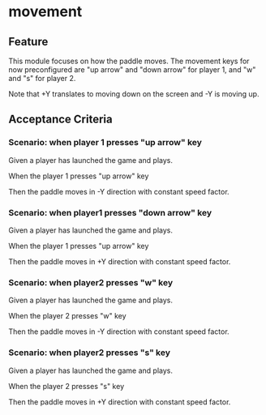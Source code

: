 # movement

## Feature

This module focuses on how the paddle moves. The movement keys for now
preconfigured are "up arrow" and "down arrow" for player 1, and
"w" and "s" for player 2.

Note that +Y translates to moving down on the screen and -Y is moving up.

## Acceptance Criteria

### Scenario: when player 1 presses "up arrow" key

  Given a player has launched the game and plays.

  When the player 1 presses "up arrow" key

  Then the paddle moves in -Y direction with constant speed factor.

### Scenario: when player1 presses "down arrow" key

  Given a player has launched the game and plays.

  When the player 1 presses "up arrow" key

  Then the paddle moves in +Y direction with constant speed factor.

### Scenario: when player2 presses "w" key

  Given a player has launched the game and plays.

  When the player 2 presses "w" key

  Then the paddle moves in -Y direction with constant speed factor.

### Scenario: when player2 presses "s" key

  Given a player has launched the game and plays.

  When the player 2 presses "s" key

  Then the paddle moves in +Y direction with constant speed factor.
